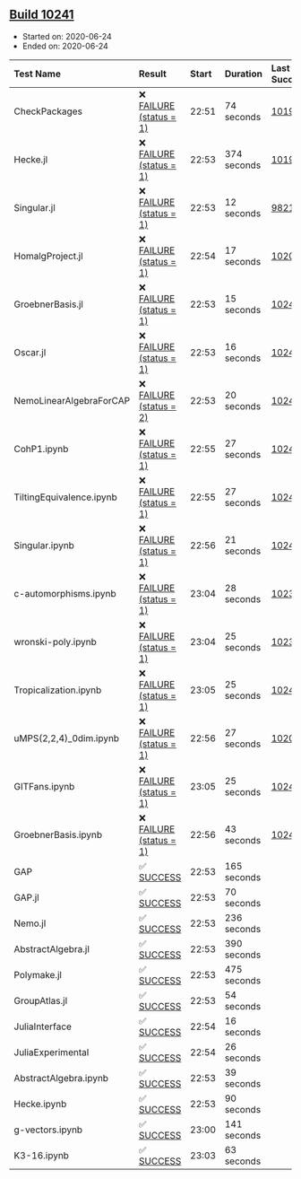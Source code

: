 ## [Build 10241](https://oscarci.mathematik.uni-kl.de/job/oscar/10241/)

* Started on: 2020-06-24
* Ended on: 2020-06-24

| Test Name    | Result | Start | Duration | Last Success | First Failure |
|:-------------|:-------|:------|:---------|:-------------|:--------------|
| CheckPackages | ❌ [FAILURE (status = 1)](https://oscarci.mathematik.uni-kl.de/job/oscar/10241/artifact/logs/build-10241/CheckPackages.log) | 22:51 | 74 seconds | [10197](https://oscarci.mathematik.uni-kl.de/job/oscar/10197/) | [10198](https://oscarci.mathematik.uni-kl.de/job/oscar/10198/) |
| Hecke.jl | ❌ [FAILURE (status = 1)](https://oscarci.mathematik.uni-kl.de/job/oscar/10241/artifact/logs/build-10241/Hecke.jl.log) | 22:53 | 374 seconds | [10197](https://oscarci.mathematik.uni-kl.de/job/oscar/10197/) | [10198](https://oscarci.mathematik.uni-kl.de/job/oscar/10198/) |
| Singular.jl | ❌ [FAILURE (status = 1)](https://oscarci.mathematik.uni-kl.de/job/oscar/10241/artifact/logs/build-10241/Singular.jl.log) | 22:53 | 12 seconds | [9821](https://oscarci.mathematik.uni-kl.de/job/oscar/9821/) | [9822](https://oscarci.mathematik.uni-kl.de/job/oscar/9822/) |
| HomalgProject.jl | ❌ [FAILURE (status = 1)](https://oscarci.mathematik.uni-kl.de/job/oscar/10241/artifact/logs/build-10241/HomalgProject.jl.log) | 22:54 | 17 seconds | [10209](https://oscarci.mathematik.uni-kl.de/job/oscar/10209/) | [10210](https://oscarci.mathematik.uni-kl.de/job/oscar/10210/) |
| GroebnerBasis.jl | ❌ [FAILURE (status = 1)](https://oscarci.mathematik.uni-kl.de/job/oscar/10241/artifact/logs/build-10241/GroebnerBasis.jl.log) | 22:53 | 15 seconds | [10240](https://oscarci.mathematik.uni-kl.de/job/oscar/10240/) | [10241](https://oscarci.mathematik.uni-kl.de/job/oscar/10241/) |
| Oscar.jl | ❌ [FAILURE (status = 1)](https://oscarci.mathematik.uni-kl.de/job/oscar/10241/artifact/logs/build-10241/Oscar.jl.log) | 22:53 | 16 seconds | [10240](https://oscarci.mathematik.uni-kl.de/job/oscar/10240/) | [10241](https://oscarci.mathematik.uni-kl.de/job/oscar/10241/) |
| NemoLinearAlgebraForCAP | ❌ [FAILURE (status = 2)](https://oscarci.mathematik.uni-kl.de/job/oscar/10241/artifact/logs/build-10241/NemoLinearAlgebraForCAP.log) | 22:53 | 20 seconds | [10240](https://oscarci.mathematik.uni-kl.de/job/oscar/10240/) | [10241](https://oscarci.mathematik.uni-kl.de/job/oscar/10241/) |
| CohP1.ipynb | ❌ [FAILURE (status = 1)](https://oscarci.mathematik.uni-kl.de/job/oscar/10241/artifact/logs/build-10241/CohP1.ipynb.log) | 22:55 | 27 seconds | [10240](https://oscarci.mathematik.uni-kl.de/job/oscar/10240/) | [10241](https://oscarci.mathematik.uni-kl.de/job/oscar/10241/) |
| TiltingEquivalence.ipynb | ❌ [FAILURE (status = 1)](https://oscarci.mathematik.uni-kl.de/job/oscar/10241/artifact/logs/build-10241/TiltingEquivalence.ipynb.log) | 22:55 | 27 seconds | [10240](https://oscarci.mathematik.uni-kl.de/job/oscar/10240/) | [10241](https://oscarci.mathematik.uni-kl.de/job/oscar/10241/) |
| Singular.ipynb | ❌ [FAILURE (status = 1)](https://oscarci.mathematik.uni-kl.de/job/oscar/10241/artifact/logs/build-10241/Singular.ipynb.log) | 22:56 | 21 seconds | [10240](https://oscarci.mathematik.uni-kl.de/job/oscar/10240/) | [10241](https://oscarci.mathematik.uni-kl.de/job/oscar/10241/) |
| c-automorphisms.ipynb | ❌ [FAILURE (status = 1)](https://oscarci.mathematik.uni-kl.de/job/oscar/10241/artifact/logs/build-10241/c-automorphisms.ipynb.log) | 23:04 | 28 seconds | [10238](https://oscarci.mathematik.uni-kl.de/job/oscar/10238/) | [10239](https://oscarci.mathematik.uni-kl.de/job/oscar/10239/) |
| wronski-poly.ipynb | ❌ [FAILURE (status = 1)](https://oscarci.mathematik.uni-kl.de/job/oscar/10241/artifact/logs/build-10241/wronski-poly.ipynb.log) | 23:04 | 25 seconds | [10239](https://oscarci.mathematik.uni-kl.de/job/oscar/10239/) | [10240](https://oscarci.mathematik.uni-kl.de/job/oscar/10240/) |
| Tropicalization.ipynb | ❌ [FAILURE (status = 1)](https://oscarci.mathematik.uni-kl.de/job/oscar/10241/artifact/logs/build-10241/Tropicalization.ipynb.log) | 23:05 | 25 seconds | [10240](https://oscarci.mathematik.uni-kl.de/job/oscar/10240/) | [10241](https://oscarci.mathematik.uni-kl.de/job/oscar/10241/) |
| uMPS(2,2,4)_0dim.ipynb | ❌ [FAILURE (status = 1)](https://oscarci.mathematik.uni-kl.de/job/oscar/10241/artifact/logs/build-10241/uMPS-2-2-4-_0dim.ipynb.log) | 22:56 | 27 seconds | [10209](https://oscarci.mathematik.uni-kl.de/job/oscar/10209/) | [10210](https://oscarci.mathematik.uni-kl.de/job/oscar/10210/) |
| GITFans.ipynb | ❌ [FAILURE (status = 1)](https://oscarci.mathematik.uni-kl.de/job/oscar/10241/artifact/logs/build-10241/GITFans.ipynb.log) | 23:05 | 25 seconds | [10240](https://oscarci.mathematik.uni-kl.de/job/oscar/10240/) | [10241](https://oscarci.mathematik.uni-kl.de/job/oscar/10241/) |
| GroebnerBasis.ipynb | ❌ [FAILURE (status = 1)](https://oscarci.mathematik.uni-kl.de/job/oscar/10241/artifact/logs/build-10241/GroebnerBasis.ipynb.log) | 22:56 | 43 seconds | [10240](https://oscarci.mathematik.uni-kl.de/job/oscar/10240/) | [10241](https://oscarci.mathematik.uni-kl.de/job/oscar/10241/) |
| GAP | ✅ [SUCCESS](https://oscarci.mathematik.uni-kl.de/job/oscar/10241/artifact/logs/build-10241/GAP.log) | 22:53 | 165 seconds |  |  |
| GAP.jl | ✅ [SUCCESS](https://oscarci.mathematik.uni-kl.de/job/oscar/10241/artifact/logs/build-10241/GAP.jl.log) | 22:53 | 70 seconds |  |  |
| Nemo.jl | ✅ [SUCCESS](https://oscarci.mathematik.uni-kl.de/job/oscar/10241/artifact/logs/build-10241/Nemo.jl.log) | 22:53 | 236 seconds |  |  |
| AbstractAlgebra.jl | ✅ [SUCCESS](https://oscarci.mathematik.uni-kl.de/job/oscar/10241/artifact/logs/build-10241/AbstractAlgebra.jl.log) | 22:53 | 390 seconds |  |  |
| Polymake.jl | ✅ [SUCCESS](https://oscarci.mathematik.uni-kl.de/job/oscar/10241/artifact/logs/build-10241/Polymake.jl.log) | 22:53 | 475 seconds |  |  |
| GroupAtlas.jl | ✅ [SUCCESS](https://oscarci.mathematik.uni-kl.de/job/oscar/10241/artifact/logs/build-10241/GroupAtlas.jl.log) | 22:53 | 54 seconds |  |  |
| JuliaInterface | ✅ [SUCCESS](https://oscarci.mathematik.uni-kl.de/job/oscar/10241/artifact/logs/build-10241/JuliaInterface.log) | 22:54 | 16 seconds |  |  |
| JuliaExperimental | ✅ [SUCCESS](https://oscarci.mathematik.uni-kl.de/job/oscar/10241/artifact/logs/build-10241/JuliaExperimental.log) | 22:54 | 26 seconds |  |  |
| AbstractAlgebra.ipynb | ✅ [SUCCESS](https://oscarci.mathematik.uni-kl.de/job/oscar/10241/artifact/logs/build-10241/AbstractAlgebra.ipynb.log) | 22:53 | 39 seconds |  |  |
| Hecke.ipynb | ✅ [SUCCESS](https://oscarci.mathematik.uni-kl.de/job/oscar/10241/artifact/logs/build-10241/Hecke.ipynb.log) | 22:53 | 90 seconds |  |  |
| g-vectors.ipynb | ✅ [SUCCESS](https://oscarci.mathematik.uni-kl.de/job/oscar/10241/artifact/logs/build-10241/g-vectors.ipynb.log) | 23:00 | 141 seconds |  |  |
| K3-16.ipynb | ✅ [SUCCESS](https://oscarci.mathematik.uni-kl.de/job/oscar/10241/artifact/logs/build-10241/K3-16.ipynb.log) | 23:03 | 63 seconds |  |  |

